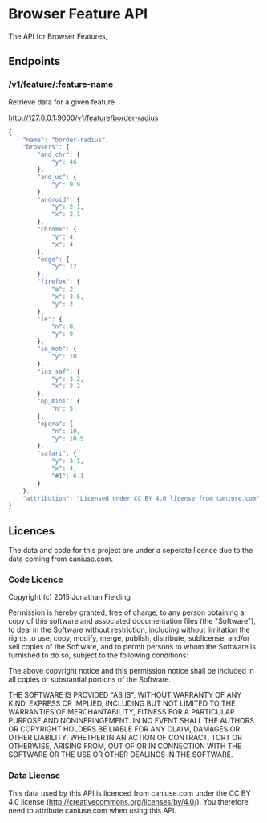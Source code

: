 # Browser Feature API

The API for Browser Features, 

## Endpoints

### /v1/feature/:feature-name

Retrieve data for a given feature

http://127.0.0.1:9000/v1/feature/border-radius

```js
{
	"name": "border-radius",
	"browsers": {
		"and_chr": {
			"y": 46
		},
		"and_uc": {
			"y": 9.9
		},
		"android": {
			"y": 2.1,
			"x": 2.1
		},
		"chrome": {
			"y": 4,
			"x": 4
		},
		"edge": {
			"y": 12
		},
		"firefox": {
			"a": 2,
			"x": 3.6,
			"y": 3
		},
		"ie": {
			"n": 8,
			"y": 9
		},
		"ie_mob": {
			"y": 10
		},
		"ios_saf": {
			"y": 3.2,
			"x": 3.2
		},
		"op_mini": {
			"n": 5
		},
		"opera": {
			"n": 10,
			"y": 10.5
		},
		"safari": {
			"y": 3.1,
			"x": 4,
			"#1": 6.1
		}
	},
	"attribution": "Licensed under CC BY 4.0 license from caniuse.com"
}

```

## Licences

The data and code for this project are under a seperate licence due to the data coming from caniuse.com. 

### Code Licence

Copyright (c) 2015 Jonathan Fielding

Permission is hereby granted, free of charge, to any person obtaining a copy of this software and associated documentation files (the "Software"), to deal in the Software without restriction, including without limitation the rights to use, copy, modify, merge, publish, distribute, sublicense, and/or sell copies of the Software, and to permit persons to whom the Software is furnished to do so, subject to the following conditions:

The above copyright notice and this permission notice shall be included in all copies or substantial portions of the Software.

THE SOFTWARE IS PROVIDED "AS IS", WITHOUT WARRANTY OF ANY KIND, EXPRESS OR IMPLIED, INCLUDING BUT NOT LIMITED TO THE WARRANTIES OF MERCHANTABILITY, FITNESS FOR A PARTICULAR PURPOSE AND NONINFRINGEMENT. IN NO EVENT SHALL THE AUTHORS OR COPYRIGHT HOLDERS BE LIABLE FOR ANY CLAIM, DAMAGES OR OTHER LIABILITY, WHETHER IN AN ACTION OF CONTRACT, TORT OR OTHERWISE, ARISING FROM, OUT OF OR IN CONNECTION WITH THE SOFTWARE OR THE USE OR OTHER DEALINGS IN THE SOFTWARE.

### Data License

This data used by this API is licenced from caniuse.com under the CC BY 4.0 license (http://creativecommons.org/licenses/by/4.0/). You therefore
need to attribute caniuse.com when using this API.
